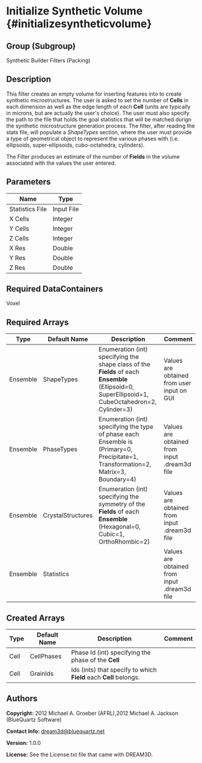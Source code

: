 Initialize Synthetic Volume {#initializesyntheticvolume}
======

## Group (Subgroup) ##
Synthetic Builder Filters (Packing)

## Description ##
This filter creates an empty volume for inserting features into to create synthetic microstructures.  The user is asked to set the number of **Cells** in each dimension as well as the edge length of each **Cell** (units are typically in microns, but are actually the user's choice).  The user must also specify the path to the file that holds the goal statistics that will be matched durign the synthetic microstructure generation process.  The filter, after reading the stats file, will populate a *ShapeTypes* section, where the user must provide a type of geometrical object to represent the various phases with (i.e. ellipsoids, super-ellipsoids, cubo-octahedra, cylinders).

The Filter produces an estimate of the number of **Fields** in the volume associated with the
values the user entered.


## Parameters ##

| Name | Type |
|------|------|
| Statistics File | Input File |
| X Cells | Integer |
| Y Cells | Integer |
| Z Cells | Integer |
| X Res | Double |
| Y Res | Double |
| Z Res | Double |

## Required DataContainers ##
Voxel

## Required Arrays ##

| Type | Default Name | Description | Comment |
|------|--------------|-------------|---------|
| Ensemble | ShapeTypes | Enumeration (int) specifying the shape class of the **Fields** of each **Ensemble** (Ellipsoid=0, SuperEllipsoid=1, CubeOctahedron=2, Cylinder=3) | Values are obtained from user input on GUI |
| Ensemble | PhaseTypes | Enumeration (int) specifying the type of phase each Ensemble is (Primary=0, Precipitate=1, Transformation=2, Matrix=3, Boundary=4) | Values are obtained from input .dream3d file |
| Ensemble | CrystalStructures | Enumeration (int) specifying the symmetry of the **Fields** of each **Ensemble** (Hexagonal=0, Cubic=1, OrthoRhombic=2) | Values are obtained from input .dream3d file |
| Ensemble | Statistics |  | Values are obtained from input .dream3d file |

## Created Arrays ##

| Type | Default Name | Description | Comment |
|------|--------------|-------------|---------|
| Cell | CellPhases | Phase Id (int) specifying the phase of the **Cell** |  |
| Cell | GrainIds | Ids (ints) that specify to which **Field** each **Cell** belongs. |  |

## Authors ##

**Copyright:** 2012 Michael A. Groeber (AFRL),2012 Michael A. Jackson (BlueQuartz Software)

**Contact Info:** dream3d@bluequartz.net

**Version:** 1.0.0

**License:**  See the License.txt file that came with DREAM3D.



